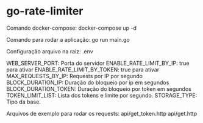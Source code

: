 # go-rate-limiter

Comando docker-compose: docker-compose up -d

Comando para rodar a aplicação: go run main.go

Configuração arquivo na raiz:
.env

WEB_SERVER_PORT: Porta do servidor
ENABLE_RATE_LIMIT_BY_IP: true para ativar
ENABLE_RATE_LIMIT_BY_TOKEN: true para ativar
MAX_REQUESTS_BY_IP: Requests por IP por segundo
BLOCK_DURATION_IP: Duração do bloqueio por ip em segundos
BLOCK_DURATION_TOKEN: Duração do bloqueio por token em segundos
TOKEN_LIMIT_LIST: Lista dos tokens e limite por segundo.
STORAGE_TYPE: Tipo da base.

Arquivos de exemplo para rodar os requests:
api/get_token.http
api/get.http